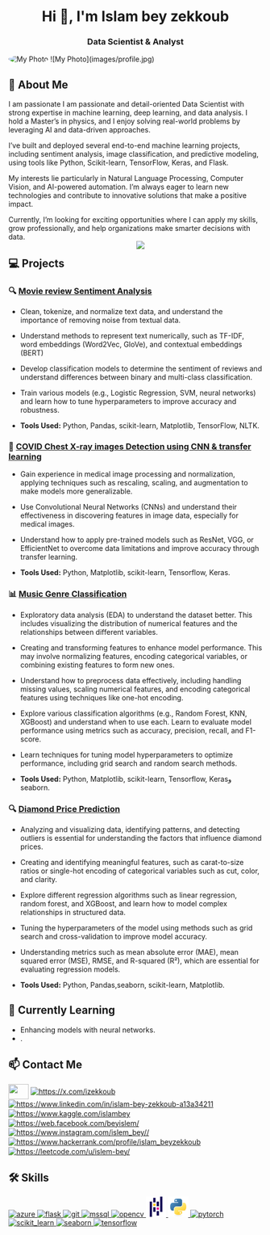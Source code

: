 <h1 align="center">Hi 👋, I'm Islam bey zekkoub </h1>
<h3 align="center"> Data Scientist & Analyst </h3>
<img src="images/profile.jpg.jpg" alt="My Photo" style="width:200px; border-radius:50%;">
![My Photo](images/profile.jpg)


## 👋 About Me
I am passionate
I am passionate and detail-oriented Data Scientist with strong expertise in machine learning, deep learning, and data analysis. I hold a Master’s in physics, and I enjoy solving real-world problems by leveraging AI and data-driven approaches.

I’ve built and deployed several end-to-end machine learning projects, including sentiment analysis, image classification, and predictive modeling, using tools like Python, Scikit-learn, TensorFlow, Keras, and Flask.

My interests lie particularly in Natural Language Processing, Computer Vision, and AI-powered automation. I’m always eager to learn new technologies and contribute to innovative solutions that make a positive impact.

Currently, I’m looking for exciting opportunities where I can apply my skills, grow professionally, and help organizations make smarter decisions with data.
<br>
<img align="right" src="https://user-images.githubusercontent.com/63050133/156676671-d5b2e362-97d4-4404-9447-dd71ddfea82f.gif" width = 250px/>

## 💻 Projects
### 🔍 [Movie review Sentiment Analysis](https://github.com/islam-bey-zekkoub/Movie-review-Sentiment-Analysis)
-	Clean, tokenize, and normalize text data, and understand the importance of removing noise from textual data.
-	Understand methods to represent text numerically, such as TF-IDF, word embeddings (Word2Vec, GloVe), and contextual embeddings (BERT)
-	Develop classification models to determine the sentiment of reviews and understand differences between binary and multi-class classification.
-	Train various models (e.g., Logistic Regression, SVM, neural networks) and learn how to tune hyperparameters to improve accuracy and robustness.

- **Tools Used:** Python, Pandas, scikit-learn, Matplotlib, TensorFlow, NLTK.

### 🤖 [COVID Chest X-ray images Detection using CNN & transfer learning](https://github.com/islam-bey-zekkoub/COVID-Chest-X-ray-images-Detection-using-CNN-transfer-learning)
- Gain experience in medical image processing and normalization, applying techniques such as rescaling, scaling, and augmentation to make models more generalizable. 
-	Use Convolutional Neural Networks (CNNs) and understand their effectiveness in discovering features in image data, especially for medical images.
-	Understand how to apply pre-trained models such as ResNet, VGG, or EfficientNet to overcome data limitations and improve accuracy through transfer learning.

- **Tools Used:** Python, Matplotlib, scikit-learn, Tensorflow, Keras.

### 📊 [Music Genre Classification](https://github.com/islam-bey-zekkoub/Music-Genre-Classification)
- Exploratory data analysis (EDA) to understand the dataset better. This includes visualizing the distribution of numerical features and the relationships between different variables.
-	Creating and transforming features to enhance model performance. This may involve normalizing features, encoding categorical variables, or combining existing features to form new ones.
-	Understand how to preprocess data effectively, including handling missing values, scaling numerical features, and encoding categorical features using techniques like one-hot encoding.
-	Explore various classification algorithms (e.g., Random Forest, KNN, XGBoost) and understand when to use each. Learn to evaluate model performance using metrics such as accuracy, precision, recall, and F1-score.
-	Learn techniques for tuning model hyperparameters to optimize performance, including grid search and random search methods.

- **Tools Used:** Python, Matplotlib, scikit-learn, Tensorflow, Kerasو seaborn.
### 🔍 [Diamond Price Prediction](https://github.com/islam-bey-zekkoub/Diamond-Price-Prediction/tree/master)
- Analyzing and visualizing data, identifying patterns, and detecting outliers is essential for understanding the factors that influence diamond prices.
-	Creating and identifying meaningful features, such as carat-to-size ratios or single-hot encoding of categorical variables such as cut, color, and clarity.
-	Explore different regression algorithms such as linear regression, random forest, and XGBoost, and learn how to model complex relationships in structured data.
-	Tuning the hyperparameters of the model using methods such as grid search and cross-validation to improve model accuracy.
-	Understanding metrics such as mean absolute error (MAE), mean squared error (MSE), RMSE, and R-squared (R²), which are essential for evaluating regression models.

- **Tools Used:** Python, Pandas,seaborn, scikit-learn, Matplotlib.

## 🌱 Currently Learning
- Enhancing models with neural networks.
- .
  
## 📫 Contact Me
<p align="left">
<a href = "mailto: islam.beyzekkoub@gmail.com"><img align="center" src="https://seeklogo.com/images/G/gmail-new-2020-logo-32DBE11BB4-seeklogo.com.png" height="30" width="40" /></a>
<a href="https://x.com/izekkoub" target="blank"><img align="center" src="https://raw.githubusercontent.com/rahuldkjain/github-profile-readme-generator/master/src/images/icons/Social/twitter.svg" alt="https://x.com/izekkoub" height="30" width="40" /></a>
<a href="https://www.linkedin.com/in/islam-bey-zekkoub-a13a34211" target="blank"><img align="center" src="https://raw.githubusercontent.com/rahuldkjain/github-profile-readme-generator/master/src/images/icons/Social/linked-in-alt.svg" alt="https://www.linkedin.com/in/islam-bey-zekkoub-a13a34211" height="30" width="40" /></a>
<a href="https://www.kaggle.com/islambey" target="blank"><img align="center" src="https://raw.githubusercontent.com/rahuldkjain/github-profile-readme-generator/master/src/images/icons/Social/kaggle.svg" alt="https://www.kaggle.com/islambey" height="30" width="40" /></a>
<a href="https://web.facebook.com/beyislem/" target="blank"><img align="center" src="https://raw.githubusercontent.com/rahuldkjain/github-profile-readme-generator/master/src/images/icons/Social/facebook.svg" alt="https://web.facebook.com/beyislem/" height="30" width="40" /></a>
<a href="https://www.instagram.com/islem_bey//" target="blank"><img align="center" src="https://raw.githubusercontent.com/rahuldkjain/github-profile-readme-generator/master/src/images/icons/Social/instagram.svg" alt="https://www.instagram.com/islem_bey//" height="30" width="40" /></a>
<a href="https://www.hackerrank.com/profile/islam_beyzekkoub" target="blank"><img align="center" src="https://raw.githubusercontent.com/rahuldkjain/github-profile-readme-generator/master/src/images/icons/Social/hackerrank.svg" alt="https://www.hackerrank.com/profile/islam_beyzekkoub" height="30" width="40" /></a>
<a href="https://leetcode.com/u/islem-bey/" target="blank"><img align="center" src="https://raw.githubusercontent.com/rahuldkjain/github-profile-readme-generator/master/src/images/icons/Social/leet-code.svg" alt="https://leetcode.com/u/islem-bey/" height="30" width="40" /></a>
</p>

## 🛠️ Skills
<p align="left"> <a href="https://azure.microsoft.com/en-in/" target="_blank" rel="noreferrer"> <img src="https://www.vectorlogo.zone/logos/microsoft_azure/microsoft_azure-icon.svg" alt="azure" width="40" height="40"/> </a> <a href="https://flask.palletsprojects.com/" target="_blank" rel="noreferrer"> <img src="https://www.vectorlogo.zone/logos/pocoo_flask/pocoo_flask-icon.svg" alt="flask" width="40" height="40"/> </a> <a href="https://git-scm.com/" target="_blank" rel="noreferrer"> <img src="https://www.vectorlogo.zone/logos/git-scm/git-scm-icon.svg" alt="git" width="40" height="40"/> </a> <a href="https://www.microsoft.com/en-us/sql-server" target="_blank" rel="noreferrer"> <img src="https://www.svgrepo.com/show/303229/microsoft-sql-server-logo.svg" alt="mssql" width="40" height="40"/> </a> <a href="https://opencv.org/" target="_blank" rel="noreferrer"> <img src="https://www.vectorlogo.zone/logos/opencv/opencv-icon.svg" alt="opencv" width="40" height="40"/> </a> <a href="https://pandas.pydata.org/" target="_blank" rel="noreferrer"> <img src="https://raw.githubusercontent.com/devicons/devicon/2ae2a900d2f041da66e950e4d48052658d850630/icons/pandas/pandas-original.svg" alt="pandas" width="40" height="40"/> </a> <a href="https://www.python.org" target="_blank" rel="noreferrer"> <img src="https://raw.githubusercontent.com/devicons/devicon/master/icons/python/python-original.svg" alt="python" width="40" height="40"/> </a> <a href="https://pytorch.org/" target="_blank" rel="noreferrer"> <img src="https://www.vectorlogo.zone/logos/pytorch/pytorch-icon.svg" alt="pytorch" width="40" height="40"/> </a> <a href="https://scikit-learn.org/" target="_blank" rel="noreferrer"> <img src="https://upload.wikimedia.org/wikipedia/commons/0/05/Scikit_learn_logo_small.svg" alt="scikit_learn" width="40" height="40"/> </a> <a href="https://seaborn.pydata.org/" target="_blank" rel="noreferrer"> <img src="https://seaborn.pydata.org/_images/logo-mark-lightbg.svg" alt="seaborn" width="40" height="40"/> </a> <a href="https://www.tensorflow.org" target="_blank" rel="noreferrer"> <img src="https://www.vectorlogo.zone/logos/tensorflow/tensorflow-icon.svg" alt="tensorflow" width="40" height="40"/> </a> </p>
